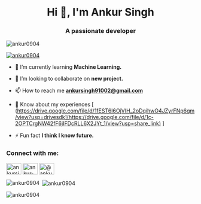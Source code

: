 <h1 align="center">Hi 👋, I'm Ankur Singh</h1>
<h3 align="center">A passionate developer</h3>

<p align="left"> <img src="https://komarev.com/ghpvc/?username=ankur0904&label=Profile%20views&color=0e75b6&style=flat" alt="ankur0904" /> </p>

<p align="left"> <a href="https://github.com/ryo-ma/github-profile-trophy"><img src="https://github-profile-trophy.vercel.app/?username=ankur0904" alt="ankur0904" /></a> </p>


- 🌱 I’m currently learning **Machine Learning.**

- 👯 I’m looking to collaborate on **new project.**


- 📫 How to reach me **ankursingh91002@gmail.com**

- 📄 Know about my experiences [ (https://drive.google.com/file/d/1fEST6I6OjVIH_2oDqihwO4JZyrFNp6gm/view?usp=drivesdk](https://drive.google.com/file/d/1c-2OPTCrgNW42fF6jIFDcRLL6X2JYt_1/view?usp=share_link) ]

- ⚡ Fun fact **I think I know future.**

<h3 align="left">Connect with me:</h3>
<p align="left">
<a href="https://twitter.com/ankursingh91002" target="blank"><img align="center" src="https://raw.githubusercontent.com/rahuldkjain/github-profile-readme-generator/master/src/images/icons/Social/twitter.svg" alt="ankursingh91002" height="30" width="40" /></a>
<a href="https://linkedin.com/in/ankur-singh-161458227" target="blank"><img align="center" src="https://raw.githubusercontent.com/rahuldkjain/github-profile-readme-generator/master/src/images/icons/Social/linked-in-alt.svg" alt="ankur-singh-161458227" height="30" width="40" /></a>
<a href="https://hashnode.com/@ankur136" target="blank"><img align="center" src="https://raw.githubusercontent.com/rahuldkjain/github-profile-readme-generator/master/src/images/icons/Social/hashnode.svg" alt="@ankur136" height="30" width="40" /></a>
</p>

<p><img align="left" src="https://github-readme-stats.vercel.app/api/top-langs?username=ankur0904&show_icons=true&locale=en&layout=compact" alt="ankur0904" /></p>

<p>&nbsp;<img align="center" src="https://github-readme-stats.vercel.app/api?username=ankur0904&show_icons=true&locale=en" alt="ankur0904" /></p>

<p><img align="center" src="https://github-readme-streak-stats.herokuapp.com/?user=ankur0904&" alt="ankur0904" /></p>
